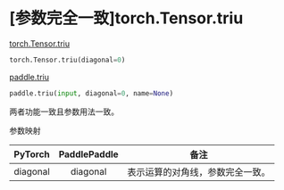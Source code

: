 # [参数完全一致]torch.Tensor.triu

[torch.Tensor.triu](https://pytorch.org/docs/1.13/generated/torch.Tensor.triu.html#torch.Tensor.triu)

```python
torch.Tensor.triu(diagonal=0)
```

[paddle.triu](https://www.paddlepaddle.org.cn/documentation/docs/zh/api/paddle/triu_cn.html#triu)

```python
paddle.triu(input, diagonal=0, name=None)
```

两者功能一致且参数用法一致。

参数映射

| PyTorch  | PaddlePaddle |               备注               |
| :------: | :----------: | :------------------------------: |
| diagonal |   diagonal   | 表示运算的对角线，参数完全一致。 |
